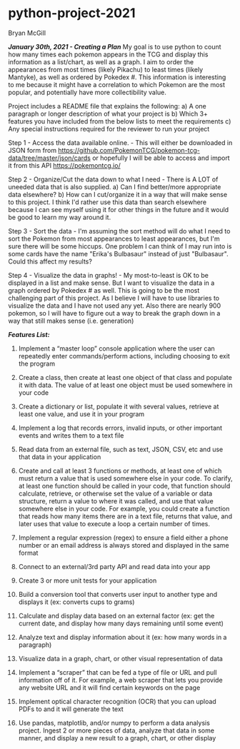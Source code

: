 # python-project-2021
Bryan McGill



***January 30th, 2021 - Creating a Plan***
My goal is to use python to count how many times each pokemon appears in the TCG and display this information as a list/chart, as well as a graph. I aim to order the appearances from most times (likely Pikachu) to least times (likely Mantyke), as well as ordered by Pokedex #. This information is interesting to me because it might have a correlation to which Pokemon are the most popular, and potentially have more collectibility value. 

Project includes a README file that explains the following:
    a) A one paragraph or longer description of what your project is
    b) Which 3+ features you have included from the below lists to meet the requirements
    c) Any special instructions required for the reviewer to run your project

Step 1 - Access the data available online.
    - This will either be downloaded in JSON form from https://github.com/PokemonTCG/pokemon-tcg-data/tree/master/json/cards or hopefully I will be able to access and import it from this API https://pokemontcg.io/

Step 2 - Organize/Cut the data down to what I need
    - There is A LOT of uneeded data that is also supplied. a) Can I find better/more appropriate data elsewhere? b) How can I cut/organize it in a way that will make sense to this project. I think I'd rather use this data than search elsewhere because I can see myself using it for other things in the future and it would be good to learn my way around it.

Step 3 - Sort the data 
    - I'm assuming the sort method will do what I need to sort the Pokemon from most appearances to least appearances, but I'm sure there will be some hiccups. One problem I can think of I may run into is some cards have the name "Erika's Bulbasaur" instead of just "Bulbasaur". Could this affect my results?

Step 4 - Visualize the data in graphs!
    - My most-to-least is OK to be displayed in a list and make sense. But I want to visualize the data in a graph ordered by Pokedex # as well. This is going to be the most challenging part of this project. As I believe I will have to use libraries to visualize the data and I have not used any yet. Also there are nearly 900 pokemon, so I will have to figure out a way to break the graph down in a way that still makes sense (i.e. generation)
    

***Features List:***
1) Implement a “master loop” console application where the user can repeatedly enter commands/perform actions, including choosing to exit the program

2) Create a class, then create at least one object of that class and populate it with data. The value of at least one object must be used somewhere in your code

3) Create a dictionary or list, populate it with several values, retrieve at least one value, and use it in your program

4) Implement a log that records errors, invalid inputs, or other important events and writes them to a text file

5) Read data from an external file, such as text, JSON, CSV, etc and use that data in your application

6) Create and call at least 3 functions or methods, at least one of which must return a value that is used somewhere else in your code. To clarify, at least one function should be called in your code, that function should calculate, retrieve, or otherwise set the value of a variable or data structure, return a value to where it was called, and use that value somewhere else in your code. For example, you could create a function that reads how many items there are in a text file, returns that value, and later uses that value to execute a loop a certain number of times.

7) Implement a regular expression (regex) to ensure a field either a phone number or an email address is always stored and displayed in the same format

8) Connect to an external/3rd party API and read data into your app

9) Create 3 or more unit tests for your application

10) Build a conversion tool that converts user input to another type and displays it (ex: converts cups to grams)

11) Calculate and display data based on an external factor (ex: get the current date, and display how many days remaining until some event)

12) Analyze text and display information about it (ex: how many words in a paragraph)

13) Visualize data in a graph, chart, or other visual representation of data

14) Implement a “scraper” that can be fed a type of file or URL and pull information off of it. For example, a web scraper that lets you provide any website URL and it will find certain keywords on the page

15) Implement optical character recognition (OCR) that you can upload PDFs to and it will generate the text 

16) Use pandas, matplotlib, and/or numpy to perform a data analysis project. Ingest 2 or more pieces of data, analyze that data in some manner, and display a new result to a graph, chart, or other display